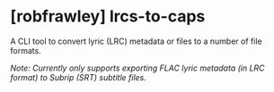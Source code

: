 # [robfrawley] lrcs-to-caps

A CLI tool to convert lyric (LRC) metadata or files to a number of file formats.

*Note: Currently only supports exporting FLAC lyric metadata (in LRC format) to Subrip (SRT) subtitle files.*
